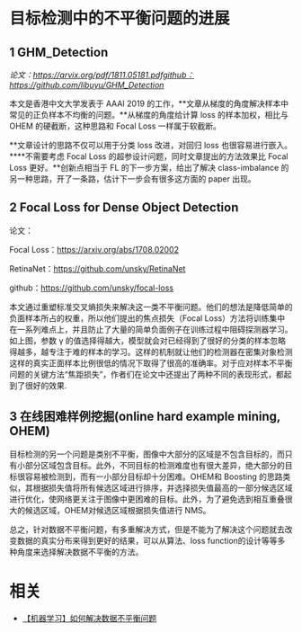 
# 目标检测中的不平衡问题的进展

## 1 GHM_Detection

*论文：https://arvix.org/pdf/1811.05181.pdfgithub：https://github.com/libuyu/GHM_Detection*

本文是香港中文大学发表于 AAAI 2019 的工作，**文章从梯度的角度解决样本中常见的正负样本不均衡的问题。**从梯度的角度给计算 loss 的样本加权，相比与 OHEM 的硬截断，这种思路和 Focal Loss 一样属于软截断。

**文章设计的思路不仅可以用于分类 loss 改进，对回归 loss 也很容易进行嵌入。****不需要考虑 Focal Loss 的超参设计问题，同时文章提出的方法效果比 Focal Loss 更好。**创新点相当于 FL 的下一步方案，给出了解决 class-imbalance 的另一种思路，开了一条路，估计下一步会有很多这方面的 paper 出现。

## 2 Focal Loss for Dense Object Detection

论文：

Focal Loss：https://arxiv.org/abs/1708.02002

RetinaNet：https://github.com/unsky/RetinaNet

github：https://github.com/unsky/focal-loss

本文通过重塑标准交叉熵损失来解决这一类不平衡问题。他们的想法是降低简单的负面样本所占的权重，所以他们提出的焦点损失（Focal Loss）方法将训练集中在一系列难点上，并且防止了大量的简单负面例子在训练过程中阻碍探测器学习。如上图，参数 γ 的值选择得越大，模型就会对已经得到了很好的分类的样本忽略得越多，越专注于难的样本的学习。这样的机制就让他们的检测器在密集对象检测这样的真实正面样本比例很低的情况下取得了很高的准确率。对于应对样本不平衡问题的关键方法“焦距损失”，作者们在论文中还提出了两种不同的表现形式，都起到了很好的效果.

## 3 在线困难样例挖掘(online hard example mining, OHEM)

目标检测的另一个问题是类别不平衡，图像中大部分的区域是不包含目标的，而只有小部分区域包含目标。此外，不同目标的检测难度也有很大差异，绝大部分的目标很容易被检测到，而有一小部分目标却十分困难。OHEM和 Boosting 的思路类似，其根据损失值将所有候选区域进行排序，并选择损失值最高的一部分候选区域进行优化，使网络更关注于图像中更困难的目标。此外，为了避免选到相互重叠很大的候选区域，OHEM对候选区域根据损失值进行 NMS。


总之，针对数据不平衡问题，有多重解决方式，但是不能为了解决这个问题就去改变数据的真实分布来得到更好的结果，可以从算法、loss function的设计等等多种角度来选择解决数据不平衡的方法。



# 相关

- [【机器学习】如何解决数据不平衡问题](https://www.cnblogs.com/charlotte77/p/10455900.html)
